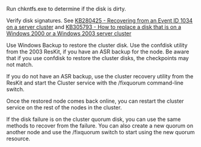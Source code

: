 Run chkntfs.exe to determine if the disk is dirty.

Verify disk signatures. See [KB280425 - Recovering from an Event ID 1034 on a server cluster](http://support.microsoft.com/kb/280425) and [KB305793 - How to replace a disk that is on a Windows 2000 or a Windows 2003 server cluster](http://support.microsoft.com/kb/305793)

Use Windows Backup to restore the cluster disk. Use the confdisk utility from the 2003 ResKit, if you have an ASR backup for the node. Be aware that if you use confdisk to restore the cluster disks, the checkpoints may not match.

If you do not have an ASR backup, use the cluster recovery utility from the ResKit and start the Cluster service with the /fixquorum command-line switch.

Once the restored node comes back online, you can restart the cluster service on the rest of the nodes in the cluster.

If the disk failure is on the cluster quorum disk, you can use the same methods to recover from the failure. You can also create a new quorum on another node and use the /fixquorum switch to start using the new quorum resource.

